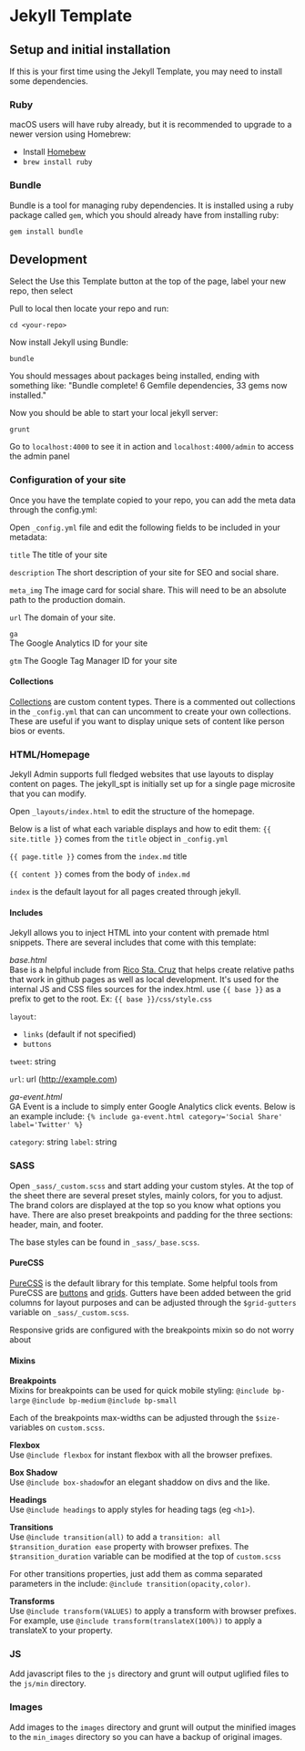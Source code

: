# Jekyll Template

## Setup and initial installation

If this is your first time using the Jekyll Template, you may need to install some dependencies.

### Ruby

macOS users will have ruby already, but it is recommended to upgrade to a newer version using Homebrew:

* Install [Homebew](https://brew.sh/)
* `brew install ruby`

### Bundle

Bundle is a tool for managing ruby dependencies. It is installed using a ruby package called `gem`, which you should already have from installing ruby:

`gem install bundle`

## Development

Select the Use this Template button at the top of the page, label your new repo, then select 

Pull to local then locate your repo and run:

`cd <your-repo>`

Now install Jekyll using Bundle:

`bundle`

You should messages about packages being installed, ending with something like: "Bundle complete! 6 Gemfile dependencies, 33 gems now installed."

Now you should be able to start your local jekyll server:

`grunt`

Go to `localhost:4000` to see it in action and `localhost:4000/admin` to access the admin panel

### Configuration of your site

Once you have the template copied to your repo, you can add the meta data through the config.yml:

Open `_config.yml` file and edit the following fields to be included in your metadata:

`title`
The title of your site

`description`
The short description of your site for SEO and social share.

`meta_img`
The image card for social share. This will need to be an absolute path to the production domain.

`url`
The domain of your site.

`ga`  
The Google Analytics ID for your site

`gtm`
The Google Tag Manager ID for your site

#### Collections

[Collections](https://jekyllrb.com/docs/collections/) are custom content types. There is a commented out collections in the `_config.yml` that can can uncomment to create your own collections. These are useful if you want to display unique sets of content like person bios or events.

### HTML/Homepage

Jekyll Admin supports full fledged websites that use layouts to display content on pages. The jekyll_spt is initially set up for a single page microsite that you can modify.

Open `_layouts/index.html` to edit the structure of the homepage.

Below is a list of what each variable displays and how to edit them:
`{{ site.title }}` comes from the `title` object in `_config.yml`

`{{ page.title }}` comes from the `index.md` title

`{{ content }}` comes from the body of `index.md`

`index` is the default layout for all pages created through jekyll.

#### Includes
Jekyll allows you to inject HTML into your content with premade html snippets. There are several includes that come with this template:

*base.html*  
Base is a helpful include from [Rico Sta. Cruz](https://ricostacruz.com/til/relative-paths-in-jekyll) that helps create relative paths that work in github pages as well as local development. It's used for the internal JS and CSS files sources for the index.html. use `{{ base }}` as a prefix to get to the root. Ex: `{{ base }}/css/style.css`

`layout`:
* `links` (default if not specified)
* `buttons`  

`tweet`: string

`url`: url (http://example.com)

*ga-event.html*  
GA Event is a include to simply enter Google Analytics click events. Below is an example include:
`{% include ga-event.html category='Social Share' label='Twitter' %}`

`category`: string
`label`: string

### SASS

Open `_sass/_custom.scss` and start adding your custom styles. At the top of the sheet there are several preset styles, mainly colors, for you to adjust. The brand colors are displayed at the top so you know what options you have. There are also preset breakpoints and padding for the three sections: header, main, and footer.

The base styles can be found in `_sass/_base.scss`.

#### PureCSS
[PureCSS](https://purecss.io/) is the default library for this template. Some helpful tools from PureCSS are [buttons](https://purecss.io/buttons/) and [grids](https://purecss.io/grids/). Gutters have been added between the grid columns for layout purposes and can be adjusted through the `$grid-gutters` variable on `_sass/_custom.scss`.

Responsive grids are configured with the breakpoints mixin so do not worry about

#### Mixins

**Breakpoints**  
Mixins for breakpoints can be used for quick mobile styling:
`@include bp-large`
`@include bp-medium`
`@include bp-small`

Each of the breakpoints max-widths can be adjusted through the `$size-` variables on `custom.scss`.

**Flexbox**  
Use `@include flexbox` for instant flexbox with all the browser prefixes.

**Box Shadow**  
Use `@include box-shadow`for an elegant shaddow on divs and the like.

**Headings**  
Use `@include headings` to apply styles for heading tags (eg `<h1>`).

**Transitions**  
Use `@include transition(all)` to add a `transition: all $transition_duration ease` property with browser prefixes. The `$transition_duration` variable can be modified at the top of `custom.scss`

For other transitions properties, just add them as comma separated parameters in the include: `@include transition(opacity,color)`.

**Transforms**  
Use `@include transform(VALUES)` to apply a transform with browser prefixes. For example, use `@include transform(translateX(100%))` to apply a translateX to your property.

### JS

Add javascript files to the `js` directory and grunt will output uglified files to the `js/min` directory.

### Images

Add images to the `images` directory and grunt will output the minified images to the `min_images` directory so you can have a backup of original images.
